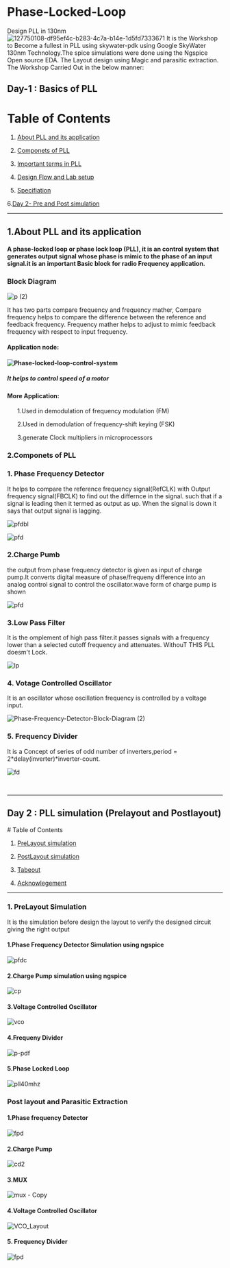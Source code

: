 # Phase-Locked-Loop
Design PLL in 130nm 
![127750108-df95ef4c-b283-4c7a-b14e-1d5fd7333671](https://user-images.githubusercontent.com/65411629/127780909-65694659-8320-45c2-80d2-4019e8a330df.png)
It is the  Workshop to Become a fullest in PLL using skywater-pdk using Google SkyWater 130nm Technology.The spice simulations were done using the Ngspice Open source EDA.
The Layout design using Magic and parasitic extraction.
The Workshop Carried Out in the below manner:
<br>
<h2>Day-1 : Basics of PLL </h2>

# Table of Contents

1. [About PLL and its application](#about)

2. [Componets of PLL](#Componets)

3. [Important terms in PLL](#terms)

4. [Design Flow and Lab setup](#design)

5. [Specifiation](#sepcs)

6.[Day 2- Pre and Post simulation](#pre) 

<hr>

## 1.About PLL and its application <a name="about"></a>
  
  <h4>A phase-locked loop or phase lock loop (PLL), it is an control system that generates  output signal whose phase is mimic to the phase of an input signal.it is an important Basic block for radio Frequency application.</h4>
<h3>Block Diagram</h3>

![p (2)](https://user-images.githubusercontent.com/65411629/127902294-4fc958aa-c9b6-4579-90a3-c3ac504d13da.png)

<p>It has two parts compare frequency and frequency mather, Compare frequency helps to compare the difference between the reference and feedback frequency. Frequency mather helps to adjust to mimic feedback frequency with respect to input frequency.</p>
<h4> Application node:<h4>
  
![Phase-locked-loop-control-system](https://user-images.githubusercontent.com/65411629/127784223-5e9945ee-2686-40e2-b31a-76bc97653810.png)
<h5>It helps to control speed of a motor</h5>
<h4>More Application:</h4>
<ul>1.Used in demodulation of frequency modulation (FM)</ul>
<ul>2.Used in demodulation of frequency-shift keying (FSK)</ul>
<ul>3.generate Clock multipliers in microprocessors </ul>
  
<h3> 2.Componets of PLL <a name="Componets"></a></h3>

  <h3>1. Phase Frequency Detector</h3>
It helps to compare the reference frequency signal(RefCLK) with Output frequency signal(FBCLK) to find out the differnce in the signal. such that if a signal is leading then it termed as output as up. When the signal is down it says that output signal is lagging.

![pfdbl](https://user-images.githubusercontent.com/65411629/127902079-54c57396-9cd9-4cba-89ab-f14b83b63b1f.jpg)

 

![pfd](https://user-images.githubusercontent.com/65411629/127818205-9ce876ff-210b-49a0-9d95-11a555f6af6f.jpg)
   
<h3>2.Charge Pumb</h3>
  the output from phase frequency detector is given as input of charge pump.It converts digital measure of phase/frequeny difference into an analog control signal to control the oscillator.wave form of charge pump is shown

  ![pfd](https://user-images.githubusercontent.com/65411629/127901526-8f7926c7-fc66-4ae0-8813-dd3c855d8468.jpg)



<h3>3.Low Pass Filter</h3>
  It is the omplement of high pass filter.it passes signals with a frequency lower than a selected cutoff frequency and attenuates. WithouT THIS PLL doesm't Lock. 
  
  ![lp](https://user-images.githubusercontent.com/65411629/127825078-d8ce7f39-746b-497c-83d2-2ba58a811a16.jpg)
<h3> 4. Votage Controlled Oscillator</h3>
   It is an oscillator whose oscillation frequency is controlled by a voltage input.
  
  ![Phase-Frequency-Detector-Block-Diagram (2)](https://user-images.githubusercontent.com/65411629/127826611-895a5763-589a-4a92-8910-683a239912c7.png)

<h3>5. Frequency Divider</h3>
  It is a Concept of series of odd number of inverters,period = 2*delay(inverter)*inverter-count.
 
  ![fd](https://user-images.githubusercontent.com/65411629/127902550-28c66e83-1ac5-4388-aad9-779c350f1376.jpg)

  


<br>
 <hr>
<h2>Day 2 : PLL simulation (Prelayout and Postlayout)<a name="pre"></a></h2>
# Table of Contents

1. [PreLayout simulation](#prelayout)

2. [PostLayout simulation](#postlayout)

3. [Tabeout](#tape)

4. [Acknowlegement](#ackno)

  <hr>
<h3>1. PreLayout Simulation <a name="prelayout"></a></h3>
  It is the simulation before design the layout to verify the designed circuit giving the right output
  <h4>1.Phase Frequency Detector Simulation using ngspice</h4>
  
![pfdc](https://user-images.githubusercontent.com/65411629/127900130-58e12168-510f-4232-a4d1-120b42536dc8.jpg)

  <h4>2.Charge Pump simulation using ngspice</h4>
  
  ![cp](https://user-images.githubusercontent.com/65411629/127845363-227437ef-e0e7-4c39-9403-b7560ecd7a78.jpg)
  
  <h4>3.Voltage Controlled Oscillator</h4>
  
  ![vco](https://user-images.githubusercontent.com/65411629/127845508-8012c9f3-7d9e-4b3b-b163-9cc1aa302c5f.jpg)

  <h4>4.Frequeny Divider</h4>
  
  ![p-pdf](https://user-images.githubusercontent.com/65411629/127845601-b7df7fe6-8e27-4092-a5a6-25c731d9ade3.jpg)
  
  <h4>5.Phase Locked Loop</h4>
  
![pll40mhz](https://user-images.githubusercontent.com/65411629/127899313-b75412aa-0523-4a8f-8097-dc1ba8711e49.jpg)
  
  <h3>Post layout and Parasitic Extraction <a name="postlayout"></a></h3>
  <h4>1.Phase frequency Detector</h4>
  
  ![fpd](https://user-images.githubusercontent.com/65411629/127896763-e9df250c-bf8d-442d-bb99-c63cbc8fe0b6.PNG)
<h4>2.Charge Pump</h4>

  ![cd2](https://user-images.githubusercontent.com/65411629/127897120-1e3d94b7-4e06-43b0-9777-b884430850c3.PNG)
<h4>3.MUX</h4>

  ![mux - Copy](https://user-images.githubusercontent.com/65411629/127898062-fb3aaec4-0899-4f4a-aabb-5cc20fe6273f.PNG)

  <h4>4.Voltage Controlled Oscillator</h4>
  
  ![VCO_Layout](https://user-images.githubusercontent.com/65411629/127897933-53973352-992d-4162-ac63-e443e855c39b.jpg)
<h4>5. Frequency Divider</h4>
  
  ![fpd](https://user-images.githubusercontent.com/65411629/127898288-501d02ef-2f75-4790-8eec-f19004168296.PNG)

